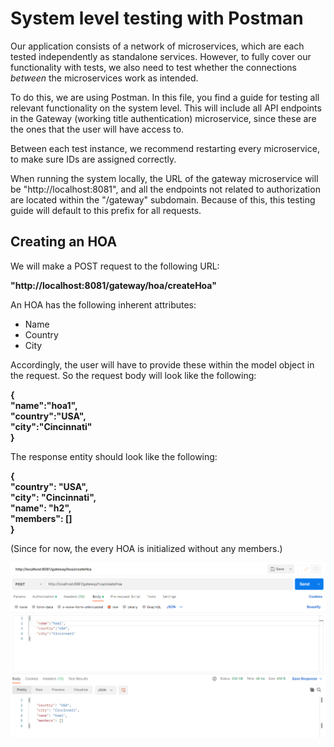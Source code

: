# System level testing with Postman

Our application consists of a network of microservices, which are each tested independently as standalone services. However, to fully cover our functionality with tests, we also need to test whether the connections *between* the microservices work as intended. 

To do this, we are using Postman. In this file, you find a guide for testing all relevant functionality on the system level. This will include all API endpoints in the Gateway (working title authentication) microservice, since these are the ones that the user will have access to.

Between each test instance, we recommend restarting every microservice, to make sure IDs are assigned correctly.

When running the system locally, the URL of the gateway microservice will be "http://localhost:8081", and all the endpoints not related to authorization are located within the "/gateway" subdomain. Because of this, this testing guide will default to this prefix for all requests.

## Creating an HOA
We will make a POST request to the following URL:

**"http://localhost:8081/gateway/hoa/createHoa"**

An HOA has the following inherent attributes:
 - Name
 - Country
 - City

Accordingly, the user will have to provide these within the model object in the request. So the request body will look like the following:

**{  
"name":"hoa1",  
"country":"USA",  
"city":"Cincinnati"  
}**

The response entity should look like the following:

**{  
"country": "USA",  
"city": "Cincinnati",  
"name": "h2",  
"members": []  
}**

(Since for now, the every HOA is initialized without any members.)

![image](../instructions/createHoa.png)